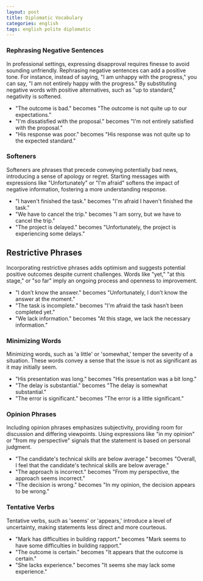 ```yaml
---
layout: post
title: Diplomatic Vocabulary
categories: english
tags: english polite diplomatic
---
```


### Rephrasing Negative Sentences

In professional settings, expressing disapproval requires finesse to avoid sounding unfriendly. Rephrasing negative sentences can add a positive tone. For instance, instead of saying, "I am unhappy with the progress," you can say, "I am not entirely happy with the progress." By substituting negative words with positive alternatives, such as "up to standard," negativity is softened.

- "The outcome is bad." becomes "The outcome is not quite up to our expectations."
- "I'm dissatisfied with the proposal." becomes "I'm not entirely satisfied with the proposal."
- "His response was poor." becomes "His response was not quite up to the expected standard."

### Softeners

Softeners are phrases that precede conveying potentially bad news, introducing a sense of apology or regret. Starting messages with expressions like "Unfortunately" or "I'm afraid" softens the impact of negative information, fostering a more understanding response.

- "I haven't finished the task." becomes "I'm afraid I haven't finished the task."
- "We have to cancel the trip." becomes "I am sorry, but we have to cancel the trip."
- "The project is delayed." becomes "Unfortunately, the project is experiencing some delays."

## Restrictive Phrases

Incorporating restrictive phrases adds optimism and suggests potential positive outcomes despite current challenges. Words like "yet," "at this stage," or "so far" imply an ongoing process and openness to improvement.

- "I don’t know the answer." becomes "Unfortunately, I don’t know the answer at the moment."
- "The task is incomplete." becomes "I'm afraid the task hasn’t been completed yet."
- "We lack information." becomes "At this stage, we lack the necessary information."

### Minimizing Words

Minimizing words, such as 'a little' or 'somewhat,' temper the severity of a situation. These words convey a sense that the issue is not as significant as it may initially seem.

- "His presentation was long." becomes "His presentation was a bit long."
- "The delay is substantial." becomes "The delay is somewhat substantial."
- "The error is significant." becomes "The error is a little significant."

### Opinion Phrases

Including opinion phrases emphasizes subjectivity, providing room for discussion and differing viewpoints. Using expressions like "in my opinion" or "from my perspective" signals that the statement is based on personal judgment.

- "The candidate's technical skills are below average." becomes "Overall, I feel that the candidate's technical skills are below average."
- "The approach is incorrect." becomes "From my perspective, the approach seems incorrect."
- "The decision is wrong." becomes "In my opinion, the decision appears to be wrong."

### Tentative Verbs

Tentative verbs, such as 'seems' or 'appears,' introduce a level of uncertainty, making statements less direct and more courteous.

- "Mark has difficulties in building rapport." becomes "Mark seems to have some difficulties in building rapport."
- "The outcome is certain." becomes "It appears that the outcome is certain."
- "She lacks experience." becomes "It seems she may lack some experience."
